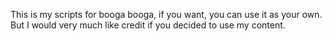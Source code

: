 This is my scripts for booga booga, if you want, you can use it as your own. But I would very much like credit if you decided to use my content.
